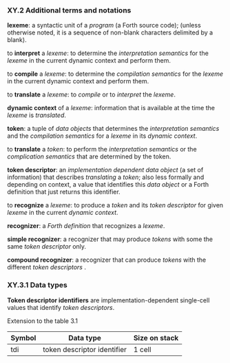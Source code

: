 ### XY.2 Additional terms and notations

**lexeme**: a syntactic unit of a _program_ (a Forth source code); (unless otherwise noted, it is a sequence of non-blank characters delimited by a blank).

to **interpret** a _lexeme_: to determine the _interpretation semantics_ for the _lexeme_ in the current dynamic context and perform them.

to **compile** a _lexeme_: to determine the _compilation semantics_ for the _lexeme_ in the current dynamic context and perform them.

to **translate** a _lexeme_: to _compile_ or to _interpret_ the _lexeme_.

**dynamic context** of a _lexeme_: information that is available at the time the _lexeme_ is _translated_.

**token**: a tuple of _data objects_ that determines the _interpretation semantics_ and the _compilation semantics_ for a _lexeme_ in its _dynamic context_.

to **translate** a _token_: to perform the _interpretation semantics_ or the _complication semantics_ that are determined by the token.

**token descriptor**: an _implementation dependent_ _data object_ (a set of information) that describes _translating_ a _token_; also less formally and depending on context, a value that identifies this _data object_ or a Forth definition that just returns this identifier.

to **recognize** a _lexeme_: to produce a _token_ and its _token descriptor_ for given _lexeme_ in the current _dynamic context_.

**recognizer**: a _Forth definition_ that recognizes a _lexeme_.

**simple recognizer**: a recognizer that may produce _tokens_ with some the same _token descriptor_ only.

**compound recognizer**: a recognizer that can produce _tokens_ with the different _token descriptors_ .


### XY.3.1 Data types

**Token descriptor identifiers** are implementation-dependent single-cell values that identify _token descriptors_.

Extension to the table 3.1

Symbol | Data type | Size on stack
-- | -- | --
tdi | token descriptor identifier | 1 cell

